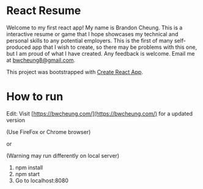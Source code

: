 # React Resume

Welcome to my first react app! My name is Brandon Cheung. This is a interactive resume or game
that I hope showcases my technical and personal skills to any potential employers. This is the first of many self-produced app that I wish
to create, so there may be problems with this one, but I am proud of what I have created. Any feedback is welcome.
Email me at bwcheung8@gmail.com.

This project was bootstrapped with [Create React App](https://github.com/facebook/create-react-app).

# How to run 
Edit: Visit [https://bwcheung.com/](https://bwcheung.com/) for a updated version

(Use FireFox or Chrome browser)


or


(Warning may run differently on local server)
1. npm install
2. npm start
3. Go to localhost:8080
